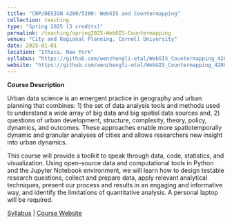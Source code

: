 ```yaml
---
title: "CRP/DESIGN 4280/5280: WebGIS and Countermapping"
collection: teaching
type: "Spring 2025 (3 credits)"
permalink: /teaching/spring2025-WebGIS-Countermapping
venue: "City and Regional Planning, Cornell University"
date: 2025-01-01
location: "Ithaca, New York"
syllabus: "https://github.com/wenzhengli-etal/WebGIS_Countermapping_4280_5280/raw/main/Syllabus/mapping_countermapping_syllabus_fall24.pdf"
website: "https://github.com/wenzhengli-etal/WebGIS_Countermapping_4280_5280"
---
```


**Course Description**

Urban data science is an emergent practice in geography and urban planning that combines: 1) the set of data analysis tools and methods used to understand a wide array of big data and big spatial data sources and, 2) questions of urban development, structure, complexity, theory, policy, dynamics, and outcomes. These approaches enable more spatiotemporally dynamic and granular analyses of cities and allows researchers new insight into urban dynamics.

This course will provide a toolkit to speak through data, code, statistics, and visualization. Using open-source data and computational tools in Python and the Jupyter Notebook environment, we will learn how to design testable research questions, collect and prepare data, apply relevant analytical techniques, present our process and results in an engaging and informative way, and identify the limitations of quantitative analysis. A personal laptop will be required. <br/>

[Syllabus](https://github.com/wenzhengli-etal/WebGIS_Countermapping_4280_5280/raw/main/Syllabus/mapping_countermapping_syllabus_fall24.pdf) | [Course Website](https://github.com/wenzhengli-etal/WebGIS_Countermapping_4280_5280)
